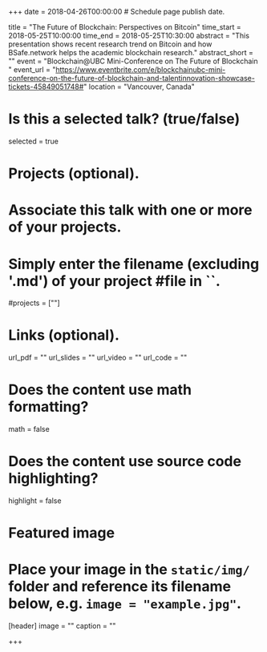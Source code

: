 +++
date = 2018-04-26T00:00:00  # Schedule page publish date.

title = "The Future of Blockchain: Perspectives on Bitcoin"
time_start = 2018-05-25T10:00:00
time_end = 2018-05-25T10:30:00
abstract = "This presentation shows recent research trend on Bitcoin and how BSafe.network helps the academic blockchain research."
abstract_short = ""
event = "Blockchain@UBC Mini-Conference on The Future of Blockchain "
event_url = "https://www.eventbrite.com/e/blockchainubc-mini-conference-on-the-future-of-blockchain-and-talentinnovation-showcase-tickets-45849051748#"
location = "Vancouver, Canada"

# Is this a selected talk? (true/false)
selected = true

# Projects (optional).
#   Associate this talk with one or more of your projects.
#   Simply enter the filename (excluding '.md') of your project #file in ``.
#projects = [""]

# Links (optional).
url_pdf = ""
url_slides = ""
url_video = ""
url_code = ""

# Does the content use math formatting?
math = false

# Does the content use source code highlighting?
highlight = false

# Featured image
# Place your image in the `static/img/` folder and reference its filename below, e.g. `image = "example.jpg"`.
[header]
image = ""
caption = ""

+++
